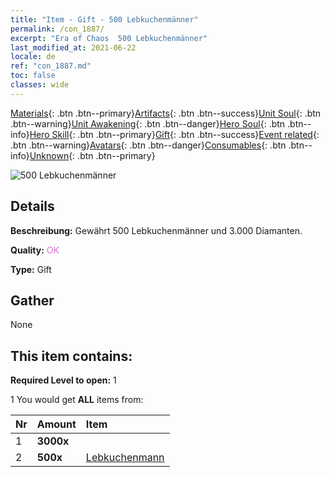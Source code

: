 ```yaml
---
title: "Item - Gift - 500 Lebkuchenmänner"
permalink: /con_1887/
excerpt: "Era of Chaos  500 Lebkuchenmänner"
last_modified_at: 2021-06-22
locale: de
ref: "con_1887.md"
toc: false
classes: wide
---
```

 [Materials](/ItemsDE/){: .btn .btn--primary}[Artifacts](/ItemsDE/Artifacts/){: .btn .btn--success}[Unit Soul](/ItemsDE/UnitSoul/){: .btn .btn--warning}[Unit Awakening](/ItemsDE/UnitAwakening/){: .btn .btn--danger}[Hero Soul](/ItemsDE/HeroSoul/){: .btn .btn--info}[Hero Skill](/ItemsDE/HeroSkill/){: .btn .btn--primary}[Gift](/ItemsDE/Gift/){: .btn .btn--success}[Event related](/ItemsDE/Events/){: .btn .btn--warning}[Avatars](/ItemsDE/Avatars/){: .btn .btn--danger}[Consumables](/ItemsDE/Consumables/){: .btn .btn--info}[Unknown](/ItemsDE/Unknown/){: .btn .btn--primary}

 ![500 Lebkuchenmänner](/images/t/i_907507.png)

## Details
 **Beschreibung:** Gewährt 500 Lebkuchenmänner und 3.000 Diamanten.

 **Quality:** <span style="color: #DA70D6">OK</span>

 **Type:** Gift

## Gather

  None

## This item contains:

 **Required Level to open:** 1

 1 You would get **ALL** items  from:

  | Nr | Amount |     Item    |
  |:---|:-------|:------------|
  | 1 |  **3000x** | <i class="fas fa-gem"/> |  | 
  | 2 |  **500x** | [Lebkuchenmann](/ItemsDE/con_1092/) |  | 
